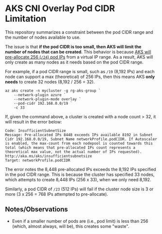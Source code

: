 # AKS CNI Overlay Pod CIDR Limitation

This repository summarizes a constraint between the pod CIDR range and the number of nodes available to use. 

The issue is that **if the pod CIDR is too small, then AKS will limit the number of nodes that can be created**. This behavior is because [AKS will pre-allocate 256 (`/24`) pod IPs](https://learn.microsoft.com/en-us/azure/aks/azure-cni-overlay?tabs=kubectl#overview-of-overlay-networking) from a virtual IP range. As a result, AKS will only create as many nodes as it needs based on the pod CIDR range. 

For example, if a pod CIDR range is small, such as `/19` (8,192 IPs) and each node can support a max (theoretical) of 256 IPs, then this means AKS **only needs** to create 32 nodes (8,192 / 256 = 32). 

```
az aks create -n mycluster -g rg-aks-group `
    --network-plugin azure `
    --network-plugin-mode overlay `
    --pod-cidr 192.168.0.0/19 `
    -c 33
```

If, given the command above, a cluster is created with a node count > 32, it will result in the error below:

```
Code: InsufficientSubnetSize
Message: Pre-allocated IPs 8448 exceeds IPs available 8192 in Subnet Cidr 192.168.0.0/19, Subnet Name networkProfile.podCIDR. If Autoscaler is enabled, the max-count from each nodepool is counted towards this total (which means that pre-allocated IPs count represents a theoretical max value, not the actual number of IPs requested). http://aka.ms/aks/insufficientsubnetsize
Target: networkProfile.podCIDR
```

The error notes the 8,448 pre-allocated IPs exceeds the 8,192 IPs specified in the pod CIDR range. This is because the cluster has specified 33 nodes, which attempts to create 8,448 IPs (256 x 33), when we only need 8,192.

Similarly, a pod CIDR of `/23` (512 IPs) will fail if the cluster node size is 3 or more (3 x 256 = 768 IPs attempted to pre-allocate).

## Notes/Observations
- Even if a smaller number of pods are (i.e., pod limit) is less than 256 (which, almost always, will be), this creates some "waste". 
